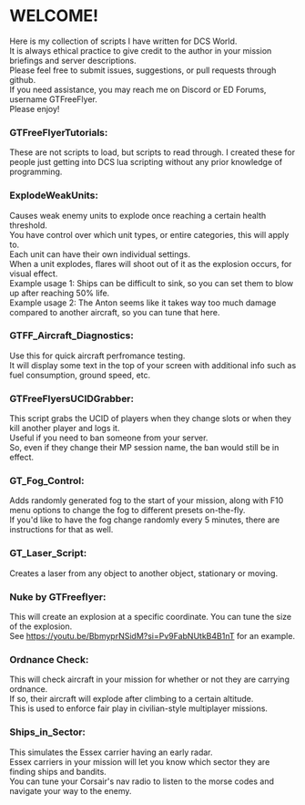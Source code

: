 # WELCOME!
Here is my collection of scripts I have written for DCS World.  
It is always ethical practice to give credit to the author in your mission briefings and server descriptions.  
Please feel free to submit issues, suggestions, or pull requests through github.  
If you need assistance, you may reach me on Discord or ED Forums, username GTFreeFlyer.  
Please enjoy!

### GTFreeFlyerTutorials:  
These are not scripts to load, but scripts to read through.  I created these for people just getting into DCS lua scripting without any prior knowledge of programming.  

### ExplodeWeakUnits:  
Causes weak enemy units to explode once reaching a certain health threshold.  
You have control over which unit types, or entire categories, this will apply to.  
Each unit can have their own individual settings.  
When a unit explodes, flares will shoot out of it as the explosion occurs, for visual effect.  
Example usage 1:  Ships can be difficult to sink, so you can set them to blow up after reaching 50% life.  
Example usage 2:  The Anton seems like it takes way too much damage compared to another aircraft, so you can tune that here.  

### GTFF_Aircraft_Diagnostics:  
Use this for quick aircraft perfromance testing.  
It will display some text in the top of your screen with additional info such as fuel consumption, ground speed, etc.  

### GTFreeFlyersUCIDGrabber:  
This script grabs the UCID of players when they change slots or when they kill another player and logs it.  
Useful if you need to ban someone from your server.  
So, even if they change their MP session name, the ban would still be in effect.  

### GT_Fog_Control:  
Adds randomly generated fog to the start of your mission, along with F10 menu options to change the fog to different presets on-the-fly.  
If you'd like to have the fog change randomly every 5 minutes, there are instructions for that as well.  

### GT_Laser_Script:  
Creates a laser from any object to another object, stationary or moving.  

### Nuke by GTFreeflyer:  
This will create an explosion at a specific coordinate.  You can tune the size of the explosion.  
See https://youtu.be/BbmyprNSidM?si=Pv9FabNUtkB4B1nT for an example.  

### Ordnance Check:  
This will check aircraft in your mission for whether or not they are carrying ordnance.  
If so, their aircraft will explode after climbing to a certain altitude.  
This is used to enforce fair play in civilian-style multiplayer missions.  

### Ships_in_Sector:  
This simulates the Essex carrier having an early radar.  
Essex carriers in your mission will let you know which sector they are finding ships and bandits.  
You can tune your Corsair's nav radio to listen to the morse codes and navigate your way to the enemy.  
